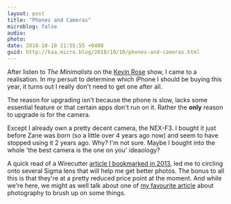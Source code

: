 ```yaml
---
layout: post
title: "Phones and Cameras"
microblog: false
audio: 
photo: 
date: 2018-10-10 21:55:55 +0400
guid: http://kaa.micro.blog/2018/10/10/phones-and-cameras.html
---
```

After listen to _The Minimalists_ on the [Kevin Rose](https://www.kevinrose.com) show, I came to a realisation. In my persuit to determine which iPhone I should be buying this year, it turns out I really don't need to get one after all.

The reason for upgrading isn't because the phone is slow, lacks some essential feature or that certain apps don't run on it. Rather the **only** reason to upgrade is for the camera. 

Except I already own a pretty decent camera, the NEX-F3. I bought it just before Zane was born (so a little over 4 years ago now) and seem to have stopped using it 2 years ago. Why? I'm not sure. Maybe I bought into the whole 'the best camera is the one on you' ideaology? 

A quick read of a Wirecutter [article I bookmarked in 2013](https://thewirecutter.com/reviews/first-sony-e-mount-lenses-to-buy/), led me to circling onto several Sigma lens that will help me get better photos. The bonus to all this is that they're at a pretty reduced price point at the moment. And while we're here, we might as well talk about one of [my favourite article](https://prolost.com/blog/2013/12/11/how-to-take-good-photos-for-under-1000.html) about photography to brush up on some things.
